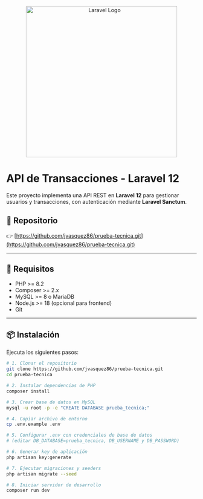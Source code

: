 <p align="center"><a href="https://laravel.com" target="_blank"><img src="https://raw.githubusercontent.com/laravel/art/master/logo-lockup/5%20SVG/2%20CMYK/1%20Full%20Color/laravel-logolockup-cmyk-red.svg" width="400" alt="Laravel Logo"></a></p>

# API de Transacciones - Laravel 12

Este proyecto implementa una API REST en **Laravel 12** para gestionar usuarios y transacciones, con autenticación mediante **Laravel Sanctum**.

## 📌 Repositorio

👉 [https://github.com/jvasquez86/prueba-tecnica.git](https://github.com/jvasquez86/prueba-tecnica.git)

---

## 🚀 Requisitos

- PHP >= 8.2  
- Composer >= 2.x  
- MySQL >= 8 o MariaDB  
- Node.js >= 18 (opcional para frontend)  
- Git  

---

## 📦 Instalación

Ejecuta los siguientes pasos:

```bash
# 1. Clonar el repositorio
git clone https://github.com/jvasquez86/prueba-tecnica.git
cd prueba-tecnica

# 2. Instalar dependencias de PHP
composer install

# 3. Crear base de datos en MySQL
mysql -u root -p -e "CREATE DATABASE prueba_tecnica;"

# 4. Copiar archivo de entorno
cp .env.example .env

# 5. Configurar .env con credenciales de base de datos
# (editar DB_DATABASE=prueba_tecnica, DB_USERNAME y DB_PASSWORD)

# 6. Generar key de aplicación
php artisan key:generate

# 7. Ejecutar migraciones y seeders
php artisan migrate --seed

# 8. Iniciar servidor de desarrollo
composer run dev
